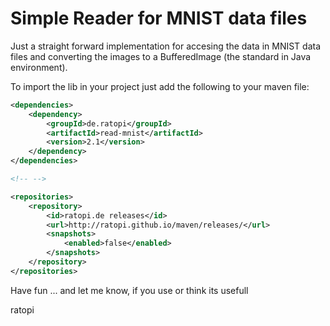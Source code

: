 # Simple Reader for MNIST data files

Just a straight forward implementation for accesing the data in MNIST data files and converting the images to a
BufferedImage (the standard in Java environment).

To import the lib in your project just add the following to your maven file:

```XML
<dependencies>
	<dependency>
		<groupId>de.ratopi</groupId>
		<artifactId>read-mnist</artifactId>
		<version>2.1</version>
	</dependency>
</dependencies>

<!-- -->

<repositories>
	<repository>
		<id>ratopi.de releases</id>
		<url>http://ratopi.github.io/maven/releases/</url>
		<snapshots>
			<enabled>false</enabled>
		</snapshots>
	</repository>
</repositories>
```

Have fun ... and let me know, if you use or think its usefull

ratopi
